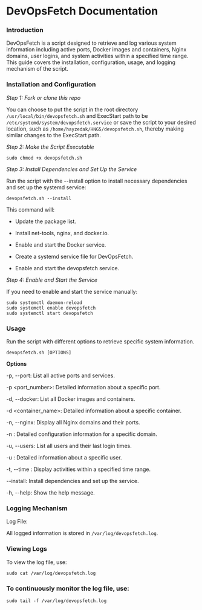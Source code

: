 # DevOpsFetch Documentation

### Introduction
DevOpsFetch is a script designed to retrieve and log various system information including active ports, Docker images and containers, Nginx domains, user logins, and system activities within a specified time range. This guide covers the installation, configuration, usage, and logging mechanism of the script.

### Installation and Configuration

*Step 1: Fork or clone this repo*

You can choose to put the script in the root directory `/usr/local/bin/devopsfetch.sh` and ExecStart path to be `/etc/systemd/system/devopsfetch.service` or save the script to your desired location, such as `/home/hayzedak/HNG5/devopsfetch.sh`, thereby making similar changes to the ExecStart path.

*Step 2: Make the Script Executable*

```
sudo chmod +x devopsfetch.sh
```

*Step 3: Install Dependencies and Set Up the Service*

Run the script with the --install option to install necessary dependencies and set up the systemd service:

```
devopsfetch.sh --install
```


This command will:

- Update the package list.

- Install net-tools, nginx, and docker.io.

- Enable and start the Docker service.

- Create a systemd service file for DevOpsFetch.

- Enable and start the devopsfetch service.

*Step 4: Enable and Start the Service*

If you need to enable and start the service manually:

```
sudo systemctl daemon-reload
sudo systemctl enable devopsfetch
sudo systemctl start devopsfetch
```

### Usage

Run the script with different options to retrieve specific system information.

```
devopsfetch.sh [OPTIONS]
```

**Options**

-p, --port: List all active ports and services.

-p <port_number>: Detailed information about a specific port.

-d, --docker: List all Docker images and containers.

-d <container_name>: Detailed information about a specific container.

-n, --nginx: Display all Nginx domains and their ports.

-n <domain>: Detailed configuration information for a specific domain.

-u, --users: List all users and their last login times.

-u <username>: Detailed information about a specific user.

-t, --time <start> <end>: Display activities within a specified time range.

--install: Install dependencies and set up the service.

-h, --help: Show the help message.


### Logging Mechanism

Log File:

All logged information is stored in `/var/log/devopsfetch.log`.

### Viewing Logs

To view the log file, use:

```
sudo cat /var/log/devopsfetch.log
```


### To continuously monitor the log file, use:

```
sudo tail -f /var/log/devopsfetch.log
```



